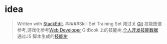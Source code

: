 

# idea
> Written with [StackEdit](https://stackedit.io/).
> #####Skill Set Training Set
>  闯过关 [Git]( https://segmentfault.com/a/1190000004222489)
>  技能图谱参考,游戏化参考[Web Developer](http://skill.phodal.com/)
>  GitBook 上的技能树,[个人开发技能数据](https://www.gitbook.com/book/asgz/skill-tree/details)
>  通过JS 脚本生成的[技能树](http://sherlock.phodal.com/)
>  